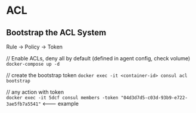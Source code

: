 # ACL
## Bootstrap the ACL System
Rule -> Policy -> Token

// Enable ACLs, deny all by default  (defined in agent config, check volume)
`docker-compose up -d`

// create the bootstrap token
`docker exec -it <container-id> consul acl bootstrap`

// any action with token  
`docker exec -it 5dcf consul members -token "04d3d7d5-c03d-93b9-e722-3ae5fb7a5541"`  <--- example


